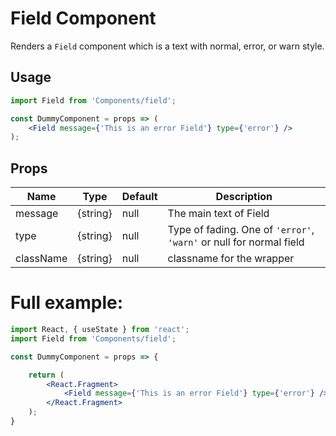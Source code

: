 # Field Component

Renders a `Field` component which is a text with normal, error, or warn style.


## Usage

```jsx
import Field from 'Components/field';

const DummyComponent = props => (
    <Field message={'This is an error Field'} type={'error'} />
);
```

## Props


| Name          | Type         | Default     | Description                                                          |
| ------------- | ------------ | ----------- | -------------------------------------------------------------------- |
| message       | {string}     | null        | The main text of Field                                               |
| type          | {string}     | null        | Type of fading. One of `'error'`, `'warn'` or null for normal field  |
| className     | {string}     | null        | classname for the wrapper                                            |



# Full example:

```jsx
import React, { useState } from 'react';
import Field from 'Components/field';

const DummyComponent = props => {

    return (
        <React.Fragment>
            <Field message={'This is an error Field'} type={'error'} />
        </React.Fragment>
    );
}
```
